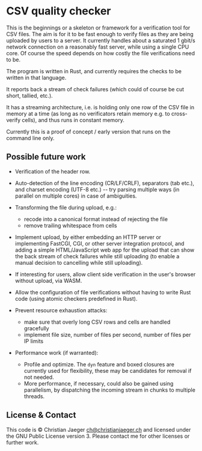 # CSV quality checker

This is the beginnings or a skeleton or framework for a verification
tool for CSV files. The aim is for it to be fast enough to verify
files as they are being uploaded by users to a server. It currently
handles about a saturated 1 gbit/s network connection on a reasonably
fast server, while using a single CPU core. Of course the speed
depends on how costly the file verifications need to be.

The program is written in Rust, and currently requires the checks to
be written in that language.

It reports back a stream of check failures (which could of course be
cut short, tallied, etc.).

It has a streaming architecture, i.e. is holding only one row of the
CSV file in memory at a time (as long as no verificators retain memory
e.g. to cross-verify cells), and thus runs in constant memory.

Currently this is a proof of concept / early version that runs on the
command line only.

## Possible future work

* Verification of the header row.

* Auto-detection of the line encoding (CR/LF/CRLF), separators (tab
  etc.), and charset encoding (UTF-8 etc.) -- try parsing multiple
  ways (in parallel on multiple cores) in case of ambiguities.

* Transforming the file during upload, e.g.:

    * recode into a canonical format instead of rejecting the file
    * remove trailing whitespace from cells

* Implement upload, by either embedding an HTTP server or implementing
  FastCGI, CGI, or other server integration protocol, and adding a
  simple HTML/JavaScript web app for the upload that can show the back
  stream of check failures while still uploading (to enable a manual
  decision to cancelling while still uploading).

* If interesting for users, allow client side verification in the
  user's browser without upload, via WASM.

* Allow the configuration of file verifications without having to
  write Rust code (using atomic checkers predefined in Rust).

* Prevent resource exhaustion attacks: 

    * make sure that overly long CSV rows and cells are handled
      gracefully
    * implement file size, number of files per second, number of files
      per IP limits

* Performance work (if warranted):

    * Profile and optimize. The `dyn` feature and boxed closures are
      currently used for flexibility, these may be candidates for removal
      if not needed.
    * More performance, if necessary, could also be gained using
      parallelism, by dispatching the incoming stream in chunks to
      multiple threads.

## License & Contact

This code is © Christian Jaeger <ch@christianjaeger.ch> and licensed
under the GNU Public License version 3. Please contact me for other
licenses or further work.
